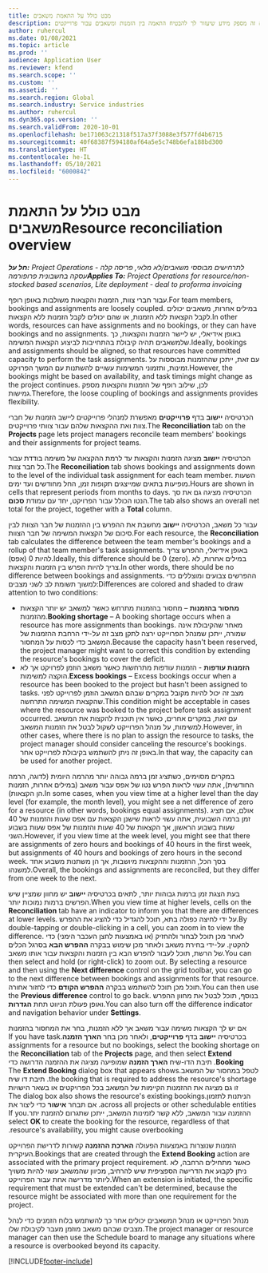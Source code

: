 ```yaml
---
title: מבט כולל על התאמת משאבים
description: נושא זה מספק מידע שיעזור לך להבטיח התאמה בין הזמנות ומשאבים עבור פרוייקטים.
author: ruhercul
ms.date: 01/08/2021
ms.topic: article
ms.prod: ''
audience: Application User
ms.reviewer: kfend
ms.search.scope: ''
ms.custom: ''
ms.assetid: ''
ms.search.region: Global
ms.search.industry: Service industries
ms.author: ruhercul
ms.dyn365.ops.version: ''
ms.search.validFrom: 2020-10-01
ms.openlocfilehash: be171063c21318f517a37f3088e3f577fd4b6715
ms.sourcegitcommit: 40f68387f594180af64a5e5c748b6efa188bd300
ms.translationtype: HT
ms.contentlocale: he-IL
ms.lasthandoff: 05/10/2021
ms.locfileid: "6000842"
---
```

# <a name="resource-reconciliation-overview"></a><span data-ttu-id="d6851-103">מבט כולל על התאמת משאבים</span><span class="sxs-lookup"><span data-stu-id="d6851-103">Resource reconciliation overview</span></span>

<span data-ttu-id="d6851-104">_**חל על:** Project Operations לתרחישים מבוססי משאבים/לא מלאי, פריסה קלה - עסקה בחשבונית פרופורמה_</span><span class="sxs-lookup"><span data-stu-id="d6851-104">_**Applies To:** Project Operations for resource/non-stocked based scenarios, Lite deployment - deal to proforma invoicing_</span></span>

<span data-ttu-id="d6851-105">עבור חברי צוות, הזמנות והקצאות משולבות באופן רופף.</span><span class="sxs-lookup"><span data-stu-id="d6851-105">For team members, bookings and assignments are loosely coupled.</span></span> <span data-ttu-id="d6851-106">במילים אחרות, משאבים יכולים לקבל הקצאות ללא הזמנות, או שהם יכולים לקבל הזמנות ללא הקצאות.</span><span class="sxs-lookup"><span data-stu-id="d6851-106">In other words, resources can have assignments and no bookings, or they can have bookings and no assignments.</span></span> <span data-ttu-id="d6851-107">באופן אידיאלי, יש ליישר הזמנות והקצאות, כך שלמשאבים תהיה קיבולת בהתחייבות לביצוע הקצאות המשימה.</span><span class="sxs-lookup"><span data-stu-id="d6851-107">Ideally, bookings and assignments should be aligned, so that resources have committed capacity to perform the task assignments.</span></span> <span data-ttu-id="d6851-108">עם זאת, ייתכן שההזמנות מבוססות על זמינות, ותזמוני המשימות עשויים להשתנות עם המשך הפרויקט.</span><span class="sxs-lookup"><span data-stu-id="d6851-108">However, the bookings might be based on availability, and task timings might change as the project continues.</span></span> <span data-ttu-id="d6851-109">לכן, שילוב רופף של הזמנות והקצאות מספק גמישות.</span><span class="sxs-lookup"><span data-stu-id="d6851-109">Therefore, the loose coupling of bookings and assignments provides flexibility.</span></span>

<span data-ttu-id="d6851-110">הכרטיסיה **יישוב** בדף **פרוייקטים** מאפשרת למנהלי פרוייקטים ליישב הזמנות של חברי צוות ואת ההקצאות שלהם עבור צוותי פרוייקטים.</span><span class="sxs-lookup"><span data-stu-id="d6851-110">The **Reconciliation** tab on the **Projects** page lets project managers reconcile team members' bookings and their assignments for project teams.</span></span>

<span data-ttu-id="d6851-111">הכרטיסיה **יישוב** מציגה הזמנות והקצאות עד לרמת ההקצאה של משימה בודדת עבור כל חבר צוות.</span><span class="sxs-lookup"><span data-stu-id="d6851-111">The **Reconciliation** tab shows bookings and assignments down to the level of the individual task assignment for each team member.</span></span> <span data-ttu-id="d6851-112">השעות מופיעות בתאים שמייצגים תקופות זמן, החל מחודשים ועד ימים.</span><span class="sxs-lookup"><span data-stu-id="d6851-112">Hours are shown in cells that represent periods from months to days.</span></span> <span data-ttu-id="d6851-113">הכרטיסיה מציגה גם את סך הנטו הכולל עבור הפרויקט, יחד עם עמודת **סכום**.</span><span class="sxs-lookup"><span data-stu-id="d6851-113">The tab also shows an overall net total for the project, together with a **Total** column.</span></span>

<span data-ttu-id="d6851-114">עבור כל משאב, הכרטיסיה **יישוב** מחשבת את ההפרש בין ההזמנות של חבר הצוות לבין סיכום של הקצאות המשימה של חבר הצוות.</span><span class="sxs-lookup"><span data-stu-id="d6851-114">For each resource, the **Reconciliation** tab calculates the difference between the team member's bookings and a rollup of that team member's task assignments.</span></span> <span data-ttu-id="d6851-115">באופן אידיאלי, ההפרש צריך להיות 0 (אפס).</span><span class="sxs-lookup"><span data-stu-id="d6851-115">Ideally, this difference should be 0 (zero).</span></span> <span data-ttu-id="d6851-116">במילים אחרות, לא צריך להיות הפרש בין הזמנות והקצאות.</span><span class="sxs-lookup"><span data-stu-id="d6851-116">In other words, there should be no difference between bookings and assignments.</span></span> <span data-ttu-id="d6851-117">ההפרשים צבועים ומוצללים כדי למשוך תשומת לב לשני מצבים:</span><span class="sxs-lookup"><span data-stu-id="d6851-117">Differences are colored and shaded to draw attention to two conditions:</span></span>

- <span data-ttu-id="d6851-118">**מחסור בהזמנות** – מחסור בהזמנות מתרחש כאשר למשאב יש יותר הקצאות מהזמנות.</span><span class="sxs-lookup"><span data-stu-id="d6851-118">**Booking shortage** – A booking shortage occurs when a resource has more assignments than bookings.</span></span> <span data-ttu-id="d6851-119">מאחר שהקיבולת אינה שמורה, ייתכן שמנהל הפרוייקט ירצה לתקן מצב זה על-ידי הרחבת ההזמנות של המשאב כדי לכסות על המחסור.</span><span class="sxs-lookup"><span data-stu-id="d6851-119">Because the capacity hasn't been reserved, the project manager might want to correct this condition by extending the resource's bookings to cover the deficit.</span></span>
- <span data-ttu-id="d6851-120">**הזמנות עודפות** - הזמנות עודפות מתרחשות כאשר משאב הוזמן לפרויקט אך לא הוקצה למשימות.</span><span class="sxs-lookup"><span data-stu-id="d6851-120">**Excess bookings** – Excess bookings occur when a resource has been booked to the project but hasn't been assigned to tasks.</span></span> <span data-ttu-id="d6851-121">מצב זה יכול להיות מקובל במקרים שבהם המשאב הוזמן לפרוייקט לפני שהקצאת המשימה התרחשה.</span><span class="sxs-lookup"><span data-stu-id="d6851-121">This condition might be acceptable in cases where the resource was booked to the project before task assignment occurred.</span></span> <span data-ttu-id="d6851-122">עם זאת, במקרים אחרים, כאשר אין תוכנית להקצות את המשאב למשימות, על מנהל הפרוייקט לשקול לבטל את הזמנות המשאב.</span><span class="sxs-lookup"><span data-stu-id="d6851-122">However, in other cases, where there is no plan to assign the resource to tasks, the project manager should consider canceling the resource's bookings.</span></span> <span data-ttu-id="d6851-123">באופן זה ניתן להשתמש בקיבולת לפרוייקט אחר.</span><span class="sxs-lookup"><span data-stu-id="d6851-123">In that way, the capacity can be used for another project.</span></span>

<span data-ttu-id="d6851-124">במקרים מסוימים, כשתציג זמן ברמה גבוהה יותר מהרמה היומית (לדוגה, הרמה החודשית), אתה עשוי לראות הפרש נטו של אפס עבור משאב (במילים אחרות, הזמנות הן הקצאות).</span><span class="sxs-lookup"><span data-stu-id="d6851-124">In some cases, when you view time at a higher level than the day level (for example, the month level), you might see a net difference of zero for a resource (in other words, bookings equal assignments).</span></span> <span data-ttu-id="d6851-125">אולם, אם תציג זמן ברמה השבועית, אתה עשוי לראות שישנן הקצאות עם אפס שעות והזמנות של 40 שעות בשבוע הראשון, אך הקצאות של 40 שעות והזמנות של אפס שעות בשבוע השני.</span><span class="sxs-lookup"><span data-stu-id="d6851-125">However, if you view time at the week level, you might see that there are assignments of zero hours and bookings of 40 hours in the first week, but assignments of 40 hours and bookings of zero hours in the second week.</span></span> <span data-ttu-id="d6851-126">בסך הכל, ההזמנות וההקצאות מיושבות, אך הן משתנות משבוע אחד למשנהו.</span><span class="sxs-lookup"><span data-stu-id="d6851-126">Overall, the bookings and assignments are reconciled, but they differ from one week to the next.</span></span>

<span data-ttu-id="d6851-127">בעת הצגת זמן ברמות גבוהות יותר, לתאים בכרטיסיה **יישוב** יש מחוון שמציין שיש הפרשים ברמות נמוכות יותר.</span><span class="sxs-lookup"><span data-stu-id="d6851-127">When you view time at higher levels, cells on the **Reconciliation** tab have an indicator to inform you that there are differences at lower levels.</span></span> <span data-ttu-id="d6851-128">על ידי לחיצה כפולה בתא, תוכל להגדיל כדי להציג את ההפרש.</span><span class="sxs-lookup"><span data-stu-id="d6851-128">By double-tapping or double-clicking in a cell, you can zoom in to view the difference.</span></span> <span data-ttu-id="d6851-129">לאחר מכן תוכל לבחור ולהחזיק (או באמצעות לחצן העכבר הימני) כדי להקטין. על-ידי בחירת משאב ולאחר מכן שימוש בבקרה **ההפרש הבא** בסרגל הכלים של הרשת, תוכל לעבור להפרש הבא בין הזמנות והקצאות עבור אותו משאב.</span><span class="sxs-lookup"><span data-stu-id="d6851-129">You can then select and hold (or right-click) to zoom out. By selecting a resource and then using the **Next difference** control on the grid toolbar, you can go to the next difference between bookings and assignments for that resource.</span></span> <span data-ttu-id="d6851-130">תוכל מכן תוכל להשתמש בבקרה **ההפרש הקודם** כדי לחזור אחורה.</span><span class="sxs-lookup"><span data-stu-id="d6851-130">You can then use the **Previous difference** control to go back.</span></span> <span data-ttu-id="d6851-131">בנוסף, תוכל לבטל את מחוון ההפרש ואופן פעולת הניווט תחת **הגדרות**.</span><span class="sxs-lookup"><span data-stu-id="d6851-131">You can also turn off the difference indicator and navigation behavior under **Settings**.</span></span>

<span data-ttu-id="d6851-132">אם יש לך הקצאות משימה עבור משאב אך ללא הזמנות, בחר את המחסור בהזמנות בכרטיסיה **יישוב** בדף **פרוייקטים**, ולאחר מכן בחר **‏‫הארך הזמנה**.</span><span class="sxs-lookup"><span data-stu-id="d6851-132">If you have task assignments for a resource but no bookings, select the booking shortage on the **Reconciliation** tab of the **Projects** page, and then select **Extend Booking**.</span></span> <span data-ttu-id="d6851-133">תיבת הדו-שיח **‏‫הארך הזמנה** שמופיעה מציגה את ההזמנה הדרושה כדי לטפל במחסור של המשאב.</span><span class="sxs-lookup"><span data-stu-id="d6851-133">The **Extend Booking** dialog box that appears shows the booking that is required to address the resource's shortage.</span></span> <span data-ttu-id="d6851-134">תיבת דו שיח זו גם מציגה את ההזמנות הקיימות של המשאב בכל הפרויקטים או בשאר הישויות הניתנות לתזמון.</span><span class="sxs-lookup"><span data-stu-id="d6851-134">The dialog box also shows the resource's existing bookings across all projects or other schedulable entities.</span></span> <span data-ttu-id="d6851-135">אם תבחר **אישור** כדי ליצור את ההזמנה עבור המשאב, ללא קשר לזמינות המשאב, ייתכן שתגרום להזמנת יתר.</span><span class="sxs-lookup"><span data-stu-id="d6851-135">If you select **OK** to create the booking for the resource, regardless of that resource's availability, you might cause overbooking.</span></span>

<span data-ttu-id="d6851-136">הזמנות שנוצרות באמצעות הפעולה **הארכת ההזמנה** קשורות לדרישת הפרוייקט העיקרית.</span><span class="sxs-lookup"><span data-stu-id="d6851-136">Bookings that are created through the **Extend Booking** action are associated with the primary project requirement.</span></span> <span data-ttu-id="d6851-137">כאשר מתחילים הרחבה, לא ניתן לקבוע את הדרישה הספציפית שיש להרחיב, מכיוון שהמשאב עשוי להיות משויך ליותר מדרישה אחת עבור הפרוייקט.</span><span class="sxs-lookup"><span data-stu-id="d6851-137">When an extension is initiated, the specific requirement that must be extended can't be determined, because the resource might be associated with more than one requirement for the project.</span></span>

<span data-ttu-id="d6851-138">מנהל הפרוייקט או מנהל המשאבים יכולים אחר כך להשתמש בלוח הזמנים כדי לנהל מצבים שבהם משאב מוזמן מעבר לקיבולת שלו.</span><span class="sxs-lookup"><span data-stu-id="d6851-138">The project manager or resource manager can then use the Schedule board to manage any situations where a resource is overbooked beyond its capacity.</span></span>


[!INCLUDE[footer-include](../includes/footer-banner.md)]